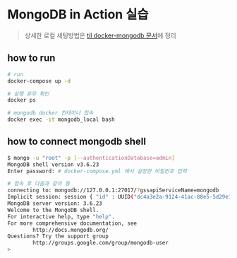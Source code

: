 # MongoDB in Action 실습

> 상세한 로컬 세팅방법은 [til docker-mongodb 문서](https://daehungwak.github.io/til/docs/mongodb/docker-mongodb)에 정리

## how to run

```bash
# run
docker-compose up -d

# 실행 유무 확인
docker ps

# mongodb docker 컨테이너 접속
docker exec -it mongodb_local bash
```

## how to connect mongodb shell

```sh
$ mongo -u "root" -p [--authenticationDatabase=admin]
MongoDB shell version v3.6.23
Enter password: # docker-compose.yml 에서 설정한 비밀번호 입력

# 접속 후 다음과 같이 뜸
connecting to: mongodb://127.0.0.1:27017/?gssapiServiceName=mongodb
Implicit session: session { "id" : UUID("dc4a3e2a-9124-41ac-88e5-5d29e1e8bb42") }
MongoDB server version: 3.6.23
Welcome to the MongoDB shell.
For interactive help, type "help".
For more comprehensive documentation, see
        http://docs.mongodb.org/
Questions? Try the support group
        http://groups.google.com/group/mongodb-user
>
```

